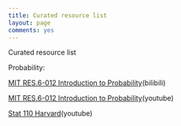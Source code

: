 ```yaml
---
title: Curated resource list
layout: page
comments: yes
---
```


Curated resource list

Probability:

[MIT RES.6-012 Introduction to Probability](!https://www.bilibili.com/video/av74610113?from=search&seid=11782340455391521982)(bilibili)

[MIT RES.6-012 Introduction to Probability](!https://www.youtube.com/watch?v=XKYpKYspe1w&list=PLUl4u3cNGP60hI9ATjSFgLZpbNJ7myAg6&index=256)(youtube)

[Stat 110 Harvard](!https://www.youtube.com/watch?v=KbB0FjPg0mw&list=PL2SOU6wwxB0uwwH80KTQ6ht66KWxbzTIo)(youtube)